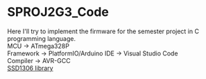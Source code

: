 # SPROJ2G3_Code
Here I'll try to implement the firmware for the semester project in C programming language.  
MCU -> ATmega328P  
Framework -> PlatformIO/Arduino
IDE -> Visual Studio Code  
Compiler -> AVR-GCC  
[SSD1306 library](https://github.com/lexus2k/ssd1306)
